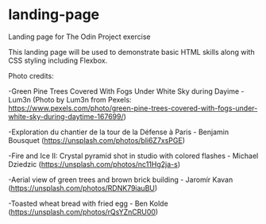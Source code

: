 # landing-page
Landing page for The Odin Project exercise

This landing page will be used to demonstrate basic HTML skills along with CSS styling including Flexbox.

Photo credits:

-Green Pine Trees Covered With Fogs Under White Sky during Dayime - Lum3n (Photo by Lum3n from Pexels: https://www.pexels.com/photo/green-pine-trees-covered-with-fogs-under-white-sky-during-daytime-167699/)

-Exploration du chantier de la tour de la Défense à Paris - Benjamin Bousquet (https://unsplash.com/photos/bli6Z7xsPGE)

-Fire and Ice II: Crystal pyramid shot in studio with colored flashes - Michael Dziedzic (https://unsplash.com/photos/nc11Hg2ja-s)

-Aerial view of green trees and brown brick building - Jaromír Kavan (https://unsplash.com/photos/RDNK79iauBU)

-Toasted wheat bread with fried egg - Ben Kolde (https://unsplash.com/photos/rQsYZnCRU00)